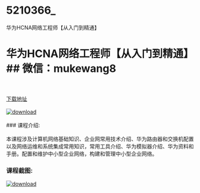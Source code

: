 # 5210366_
华为HCNA网络工程师【从入门到精通】
# 华为HCNA网络工程师【从入门到精通】## 微信：mukewang8
<br/></br>[下载地址](http://www.36tz.cn/article/5210366 "下载地址")
<br/></br>[![download](http://36tz.cn/muke_img/2020_02_1-74.png "下载地址")](http://www.36tz.cn/article/5210366 "下载地址")
<br/></br>### 课程介绍:<br/></br>本课程涉及计算机网络基础知识、企业网常用技术介绍、华为路由器和交换机配置以及网络运维和系统集成常用知识，常用工具介绍、华为模拟器介绍、华为资料和手册。配置和维护中小型企业网络，构建和管理中小型企业网络。

### 课程截图:
[![download](http://36tz.cn/muke_img/2020_02_11-71.png "下载地址")](http://www.36tz.cn/article/5210366 "下载地址")
